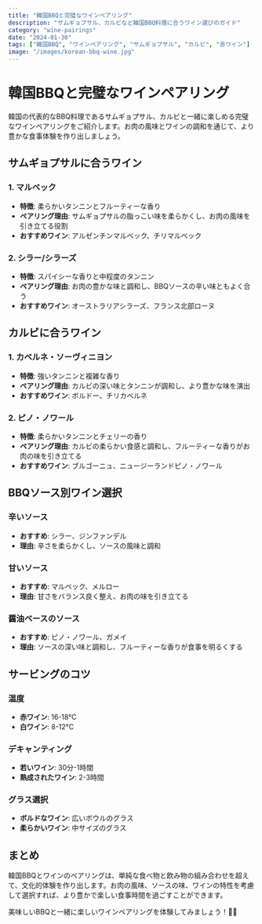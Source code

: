 ```yaml
---
title: "韓国BBQと完璧なワインペアリング"
description: "サムギョプサル、カルビなど韓国BBQ料理に合うワイン選びのガイド"
category: "wine-pairings"
date: "2024-01-30"
tags: ["韓国BBQ", "ワインペアリング", "サムギョプサル", "カルビ", "赤ワイン"]
image: "/images/korean-bbq-wine.jpg"
---
```


# 韓国BBQと完璧なワインペアリング

韓国の代表的なBBQ料理であるサムギョプサル、カルビと一緒に楽しめる完璧なワインペアリングをご紹介します。お肉の風味とワインの調和を通じて、より豊かな食事体験を作り出しましょう。

## サムギョプサルに合うワイン

### 1. マルベック
- **特徴**: 柔らかいタンニンとフルーティーな香り
- **ペアリング理由**: サムギョプサルの脂っこい味を柔らかくし、お肉の風味を引き立てる役割
- **おすすめワイン**: アルゼンチンマルベック、チリマルベック

### 2. シラー/シラーズ
- **特徴**: スパイシーな香りと中程度のタンニン
- **ペアリング理由**: お肉の豊かな味と調和し、BBQソースの辛い味ともよく合う
- **おすすめワイン**: オーストラリアシラーズ、フランス北部ローヌ

## カルビに合うワイン

### 1. カベルネ・ソーヴィニヨン
- **特徴**: 強いタンニンと複雑な香り
- **ペアリング理由**: カルビの深い味とタンニンが調和し、より豊かな味を演出
- **おすすめワイン**: ボルドー、チリカベルネ

### 2. ピノ・ノワール
- **特徴**: 柔らかいタンニンとチェリーの香り
- **ペアリング理由**: カルビの柔らかい食感と調和し、フルーティーな香りがお肉の味を引き立てる
- **おすすめワイン**: ブルゴーニュ、ニュージーランドピノ・ノワール

## BBQソース別ワイン選択

### 辛いソース
- **おすすめ**: シラー、ジンファンデル
- **理由**: 辛さを柔らかくし、ソースの風味と調和

### 甘いソース
- **おすすめ**: マルベック、メルロー
- **理由**: 甘さをバランス良く整え、お肉の味を引き立てる

### 醤油ベースのソース
- **おすすめ**: ピノ・ノワール、ガメイ
- **理由**: ソースの深い味と調和し、フルーティーな香りが食事を明るくする

## サービングのコツ

### 温度
- **赤ワイン**: 16-18°C
- **白ワイン**: 8-12°C

### デキャンティング
- **若いワイン**: 30分-1時間
- **熟成されたワイン**: 2-3時間

### グラス選択
- **ボルドなワイン**: 広いボウルのグラス
- **柔らかいワイン**: 中サイズのグラス

## まとめ

韓国BBQとワインのペアリングは、単純な食べ物と飲み物の組み合わせを超えて、文化的体験を作り出します。お肉の風味、ソースの味、ワインの特性を考慮して選択すれば、より豊かで楽しい食事時間を過ごすことができます。

美味しいBBQと一緒に楽しいワインペアリングを体験してみましょう！🍷🥩 